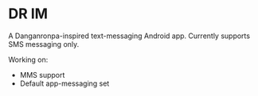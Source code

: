 # DR IM
A Danganronpa-inspired text-messaging Android app. Currently supports SMS messaging only.

Working on:
- MMS support
- Default app-messaging set
